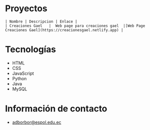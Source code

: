 # Proyectos
  	| Nombre | Descripcion | Enlace |
    | Creaciones Gael   |  Web page para creaciones gael  |[Web Page Creaciones Gael](https://creacionesgael.netlify.app) |
# Tecnologías
  * HTML
  * CSS
  * JavaScript
  * Python
  * Java
  * MySQL
# Información de contacto
  * adborbor@espol.edu.ec
